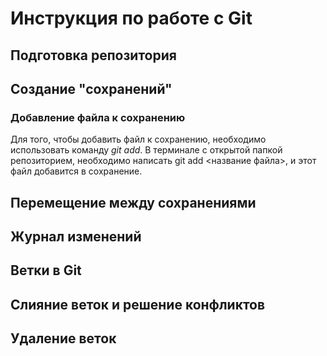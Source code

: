 # Инструкция по работе с Git

## Подготовка репозитория

## Создание "сохранений"

### Добавление файла к сохранению

Для того, чтобы добавить файл к сохранению, необходимо использовать команду *git add*. В терминале с открытой папкой репозиторием, необходимо написать git add <название файла>, и этот файл добавится в сохранение.

## Перемещение между сохранениями

## Журнал изменений

## Ветки в Git

## Слияние веток и решение конфликтов

## Удаление веток